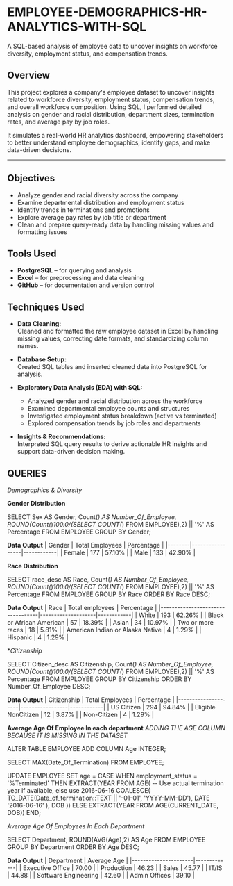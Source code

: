# EMPLOYEE-DEMOGRAPHICS-HR-ANALYTICS-WITH-SQL
A SQL-based analysis of employee data to uncover insights on workforce diversity, employment status, and compensation trends.

## Overview  
This project explores a company's employee dataset to uncover insights related to workforce diversity, employment status, compensation trends, and overall workforce composition. Using SQL, I performed detailed analysis on gender and racial distribution, department sizes, termination rates, and average pay by job roles.

It simulates a real-world HR analytics dashboard, empowering stakeholders to better understand employee demographics, identify gaps, and make data-driven decisions.

---

## Objectives  

- Analyze gender and racial diversity across the company  
- Examine departmental distribution and employment status  
- Identify trends in terminations and promotions  
- Explore average pay rates by job title or department  
- Clean and prepare query-ready data by handling missing values and formatting issues

## Tools Used  

- **PostgreSQL** – for querying and analysis  
- **Excel** – for preprocessing and data cleaning  
- **GitHub** – for documentation and version control


## Techniques Used

- **Data Cleaning:**  
  Cleaned and formatted the raw employee dataset in Excel by handling missing values, correcting date formats, and standardizing column names.

- **Database Setup:**  
  Created SQL tables and inserted cleaned data into PostgreSQL for analysis.

- **Exploratory Data Analysis (EDA) with SQL:**  
  - Analyzed gender and racial distribution across the workforce  
  - Examined departmental employee counts and structures  
  - Investigated employment status breakdown (active vs terminated)  
  - Explored compensation trends by job roles and departments

- **Insights & Recommendations:**  
  Interpreted SQL query results to derive actionable HR insights and support data-driven decision making.

## QUERIES
*Demographics & Diversity*

**Gender Distribution**

SELECT Sex AS Gender, Count(*) AS Number_Of_Employee,
ROUND(Count(*)*100.0/(SELECT COUNT(*) FROM EMPLOYEE),2) || '%' AS Percentage
FROM EMPLOYEE
GROUP BY Gender;

**Data Output**
| Gender | Total Employees | Percentage |
|--------|-----------------|------------|
| Female | 177             | 57.10%     |
| Male   | 133             | 42.90%     |

**Race Distribution**

SELECT race_desc AS Race, Count(*) AS Number_Of_Employee,
ROUND(Count(*)*100.0/(SELECT COUNT(*) FROM EMPLOYEE),2) || '%' AS Percentage
FROM EMPLOYEE
GROUP BY Race
ORDER BY Race DESC;

**Data Output**
| Race                             | Total employees    | Percentage |
|----------------------------------|--------------------|------------|
| White                            | 193                | 62.26%     |
| Black or African American        | 57                 | 18.39%     |
| Asian                            | 34                 | 10.97%     |
| Two or more races                | 18                 | 5.81%      |
| American Indian or Alaska Native | 4                  | 1.29%      |
| Hispanic                         | 4                  | 1.29%      |

**Citizenship*

SELECT Citizen_desc AS Citizenship, Count(*) AS Number_Of_Employee,
 ROUND(Count(*)*100.0/(SELECT COUNT(*) FROM EMPLOYEE),2) || '%' AS Percentage
 FROM EMPLOYEE
GROUP BY Citizenship
ORDER BY Number_Of_Employee DESC;

**Data Output**
| Citizenship         | Total Employees | Percentage |
|---------------------|-----------------|------------|
| US Citizen          | 294             | 94.84%     |
| Eligible NonCitizen | 12              | 3.87%      |
| Non-Citizen         | 4               | 1.29%      |

**Average Age Of Employee In each department**
*ADDING THE AGE COLUMN BECAUSE IT IS MISSING IN THE DATASET*

ALTER TABLE EMPLOYEE
ADD COLUMN Age INTEGER;

SELECT MAX(Date_Of_Termination)
FROM EMPLOYEE;

UPDATE EMPLOYEE
SET age = CASE
    WHEN employment_status = '%Terminated' THEN
        EXTRACT(YEAR FROM AGE(
            -- Use actual termination year if available, else use 2016-06-16
            COALESCE(
                TO_DATE(Date_of_termination::TEXT || '-01-01', 'YYYY-MM-DD'),
                DATE '2016-06-16'
            ),
            DOB
        ))
    ELSE
        EXTRACT(YEAR FROM AGE(CURRENT_DATE, DOB))
END;

*Average Age Of Employees In Each Department*

SELECT Department, ROUND(AVG(Age),2) AS Age
FROM EMPLOYEE
GROUP BY Department
ORDER BY Age DESC;

**Data Output**
| Department           | Average Age |
|----------------------|-------------|
| Executive Office     | 70.00       |
| Production           | 46.23       |
| Sales                | 45.77       |
| IT/IS                | 44.88       |
| Software Engineering | 42.60       |
| Admin Offices        | 39.10       |
